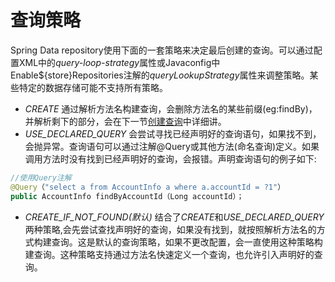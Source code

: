 # 查询策略
Spring Data repository使用下面的一套策略来决定最后创建的查询。可以通过配置XML中的*query-loop-strategy*属性或Javaconfig中Enable${store}Repositories注解的*queryLookupStrategy*属性来调整策略。某些特定的数据存储可能不支持所有策略。

* *CREATE* 通过解析方法名构建查询，会删除方法名的某些前缀(eg:findBy)，并解析剩下的部分，会在下一节[创建查询](./4.4.2.md)中详细讲。
* *USE_DECLARED_QUERY* 会尝试寻找已经声明好的查询语句，如果找不到，会抛异常。查询语句可以通过注解@Query或其他方法(命名查询)定义。如果调用方法时没有找到已经声明好的查询，会报错。声明查询语句的例子如下:
```java
//使用Query注解
@Query（"select a from AccountInfo a where a.accountId = ?1"）
public AccountInfo findByAccountId（Long accountId）；

```
* *CREATE_IF_NOT_FOUND(默认)* 结合了*CREATE*和*USE_DECLARED_QUERY* 两种策略,会先尝试查找声明好的查询，如果没有找到，就按照解析方法名的方式构建查询。这是默认的查询策略，如果不更改配置，会一直使用这种策略构建查询。这种策略支持通过方法名快速定义一个查询，也允许引入声明好的查询。
